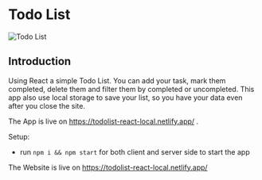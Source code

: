 # Todo List

![Todo List](https://i.ibb.co/m6KpQYc/Screenshot-41.png)

## Introduction

Using React a simple Todo List. You can add your task, mark them completed, delete them and filter them by completed or uncompleted. This app also use local storage to save your list, so you have your data even after you close the site.

The App is live on https://todolist-react-local.netlify.app/ .

Setup:

- run `npm i && npm start` for both client and server side to start the app

The Website is live on https://todolist-react-local.netlify.app/
